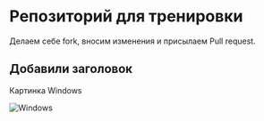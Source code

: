 # Репозиторий для тренировки

Делаем себе fork, вносим изменения и присылаем Pull request.

## Добавили заголовок

Картинка Windows 

![Windows](windows.png)
